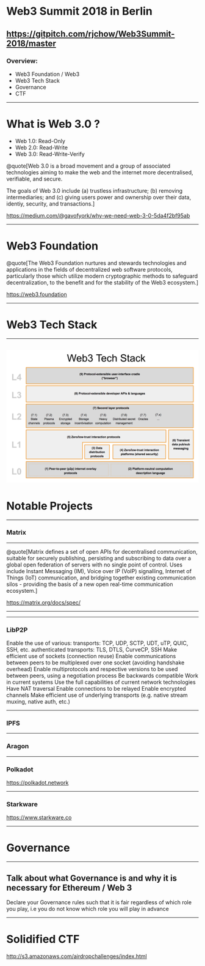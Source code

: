 # Web3 Summit 2018 in Berlin

https://gitpitch.com/rjchow/Web3Summit-2018/master
---

### Overview:
- Web3 Foundation / Web3
- Web3 Tech Stack
- Governance
- CTF

---

# What is Web 3.0 ?
- Web 1.0: Read-Only
- Web 2.0: Read-Write
- Web 3.0: Read-Write-Verify

@quote[Web 3.0 is a broad movement and a group of associated technologies aiming to make the web and the internet more decentralised, verifiable, and secure. 

The goals of Web 3.0 include (a) trustless infrastructure; (b) removing intermediaries; and (c) giving users power and ownership over their data, identiy, security, and transactions.]


https://medium.com/@gavofyork/why-we-need-web-3-0-5da4f2bf95ab

---

# Web3 Foundation
@quote[The Web3 Foundation nurtures and stewards technologies and applications in the fields of decentralized web software protocols, particularly those which utilize modern cryptographic methods to safeguard decentralization, to the benefit and for the stability of the Web3 ecosystem.]

https://web3.foundation

---

# Web3 Tech Stack

---
![Tech Stack Overview](./images/web3techstack.png)
---

# Notable Projects

---

### Matrix



---

@quote[Matrix defines a set of open APIs for decentralised communication, suitable for securely publishing, persisting and subscribing to data over a global open federation of servers with no single point of control. Uses include Instant Messaging (IM), Voice over IP (VoIP) signalling, Internet of Things (IoT) communication, and bridging together existing communication silos - providing the basis of a new open real-time communication ecosystem.]

https://matrix.org/docs/spec/

---



---

### LibP2P

Enable the use of various:
transports: TCP, UDP, SCTP, UDT, uTP, QUIC, SSH, etc.
authenticated transports: TLS, DTLS, CurveCP, SSH
Make efficient use of sockets (connection reuse)
Enable communications between peers to be multiplexed over one socket (avoiding handshake overhead)
Enable multiprotocols and respective versions to be used between peers, using a negotiation process
Be backwards compatible
Work in current systems
Use the full capabilities of current network technologies
Have NAT traversal
Enable connections to be relayed
Enable encrypted channels
Make efficient use of underlying transports (e.g. native stream muxing, native auth, etc.)

---

### IPFS

---

### Aragon

---
### Polkadot

https://polkadot.network

---

### Starkware
https://www.starkware.co

---
# Governance

---

Talk about what Governance is and why it is necessary for Ethereum / Web 3
---
Declare your Governance rules such that it is fair regardless of which role you play, i.e you do not know which role you will play in advance

---

# Solidified CTF



http://s3.amazonaws.com/airdropchallenges/index.html

